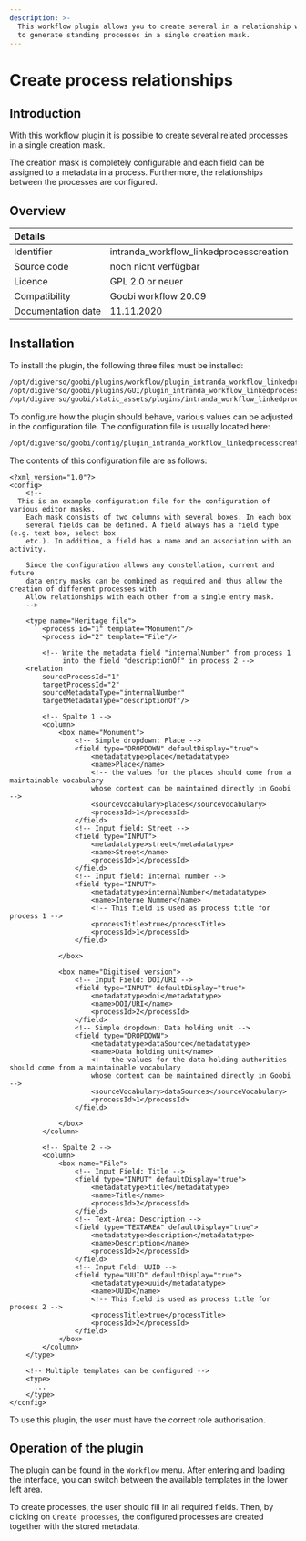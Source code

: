 ```yaml
---
description: >-
  This workflow plugin allows you to create several in a relationship with each other
  to generate standing processes in a single creation mask.
---
```


# Create process relationships

## Introduction

With this workflow plugin it is possible to create several related processes in a single creation mask.

The creation mask is completely configurable and each field can be assigned to a metadata in a process. Furthermore, the relationships between the processes are configured.

## Overview

| Details |  |
| :--- | :--- |
| Identifier | intranda\_workflow\_linkedprocesscreation |
| Source code | noch nicht verfügbar |
| Licence | GPL 2.0 or neuer |
| Compatibility | Goobi workflow 20.09 |
| Documentation date | 11.11.2020 |

## Installation

To install the plugin, the following three files must be installed:

```bash
/opt/digiverso/goobi/plugins/workflow/plugin_intranda_workflow_linkedprocesscreation.jar
/opt/digiverso/goobi/plugins/GUI/plugin_intranda_workflow_linkedprocesscreation-GUI.jar
/opt/digiverso/goobi/static_assets/plugins/intranda_workflow_linkedprocesscreation/js/app.js
```

To configure how the plugin should behave, various values can be adjusted in the configuration file. The configuration file is usually located here:

```bash
/opt/digiverso/goobi/config/plugin_intranda_workflow_linkedprocesscreation.xml
```

The contents of this configuration file are as follows:

```markup
<?xml version="1.0"?>
<config>
	<!--
  This is an example configuration file for the configuration of various editor masks.
	Each mask consists of two columns with several boxes. In each box
	several fields can be defined. A field always has a field type (e.g. text box, select box
	etc.). In addition, a field has a name and an association with an activity.

	Since the configuration allows any constellation, current and future
	data entry masks can be combined as required and thus allow the creation of different processes with
	Allow relationships with each other from a single entry mask.
	-->

	<type name="Heritage file">
		<process id="1" template="Monument"/>
		<process id="2" template="File"/>

		<!-- Write the metadata field "internalNumber" from process 1
		     into the field "descriptionOf" in process 2 -->
    <relation
        sourceProcessId="1"
        targetProcessId="2"
        sourceMetadataType="internalNumber"
        targetMetadataType="descriptionOf"/>

		<!-- Spalte 1 -->
		<column>
			<box name="Monument">
				<!-- Simple dropdown: Place -->
				<field type="DROPDOWN" defaultDisplay="true">
					<metadatatype>place</metadatatype>
					<name>Place</name>
					<!-- the values for the places should come from a maintainable vocabulary
					whose content can be maintained directly in Goobi -->
					<sourceVocabulary>places</sourceVocabulary>
					<processId>1</processId>
				</field>
				<!-- Input field: Street -->
				<field type="INPUT">
					<metadatatype>street</metadatatype>
					<name>Street</name>
					<processId>1</processId>
				</field>
				<!-- Input field: Internal number -->
				<field type="INPUT">
					<metadatatype>internalNumber</metadatatype>
					<name>Interne Nummer</name>
					<!-- This field is used as process title for process 1 -->
					<processTitle>true</processTitle>
					<processId>1</processId>
				</field>

			</box>

			<box name="Digitised version">
				<!-- Input Field: DOI/URI -->
				<field type="INPUT" defaultDisplay="true">
					<metadatatype>doi</metadatatype>
					<name>DOI/URI</name>
					<processId>2</processId>
				</field>
				<!-- Simple dropdown: Data holding unit -->
				<field type="DROPDOWN">
					<metadatatype>dataSource</metadatatype>
					<name>Data holding unit</name>
					<!-- the values for the data holding authorities should come from a maintainable vocabulary
					whose content can be maintained directly in Goobi -->
					<sourceVocabulary>dataSources</sourceVocabulary>
					<processId>1</processId>
				</field>

			</box>
		</column>

		<!-- Spalte 2 -->
		<column>
			<box name="File">
				<!-- Input Field: Title -->
				<field type="INPUT" defaultDisplay="true">
					<metadatatype>title</metadatatype>
					<name>Title</name>
					<processId>2</processId>
				</field>
				<!-- Text-Area: Description -->
				<field type="TEXTAREA" defaultDisplay="true">
					<metadatatype>description</metadatatype>
					<name>Description</name>
					<processId>2</processId>
				</field>
				<!-- Input Feld: UUID -->
				<field type="UUID" defaultDisplay="true">
					<metadatatype>uuid</metadatatype>
					<name>UUID</name>
					<!-- This field is used as process title for process 2 -->
					<processTitle>true</processTitle>
					<processId>2</processId>
				</field>
			</box>
		</column>
	</type>

	<!-- Multiple templates can be configured -->
	<type>
	  ...
	</type>
</config>
```

To use this plugin, the user must have the correct role authorisation.

## Operation of the plugin

The plugin can be found in the `Workflow` menu. After entering and loading the interface, you can switch between the available templates in the lower left area.

To create processes, the user should fill in all required fields. Then, by clicking on `Create processes`, the configured processes are created together with the stored metadata.
